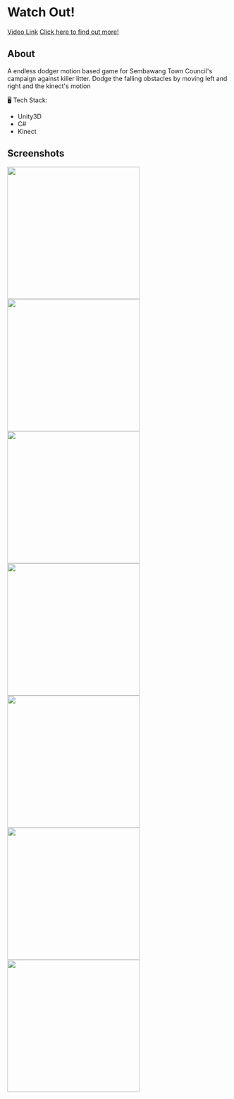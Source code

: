# Watch Out!
[Video Link](https://www.youtube.com/watch?v=HIePJnIJIpM)
[Click here to find out more!](https://www.trinax.sg/project/sembawang-town-council-watch-out/)

## About
A endless dodger motion based game for Sembawang Town Council's campaign against killer litter. Dodge the falling obstacles by moving left and right and the kinect's motion

:desktop_computer: Tech Stack:
* Unity3D
* C#
* Kinect

## Screenshots
<p float="left">
  <img src="https://user-images.githubusercontent.com/76507555/112207046-a3022b00-8c51-11eb-8a70-29b8b8729f35.jpg" width="300" />
  <img src="https://user-images.githubusercontent.com/76507555/112207420-0ee49380-8c52-11eb-8442-7d9190820ddc.jpg" width="300" /> 
  <img src="https://user-images.githubusercontent.com/76507555/112207424-0f7d2a00-8c52-11eb-9c7b-8200abb67d24.jpg" width="300" /> 
  <img src="https://user-images.githubusercontent.com/76507555/112207425-1015c080-8c52-11eb-8da4-d72aa5b07ae5.jpg" width="300" /> 
  <img src="https://user-images.githubusercontent.com/76507555/112207430-10ae5700-8c52-11eb-91fd-32cffcd209be.jpg" width="300" /> 
  <img src="https://user-images.githubusercontent.com/76507555/112207751-7995cf00-8c52-11eb-83ea-d537b844869e.jp" width="300" /> 
  <img src="https://user-images.githubusercontent.com/76507555/112207756-7ac6fc00-8c52-11eb-84e5-535b394d96a6.jpg" width="300" /> 
</p>
